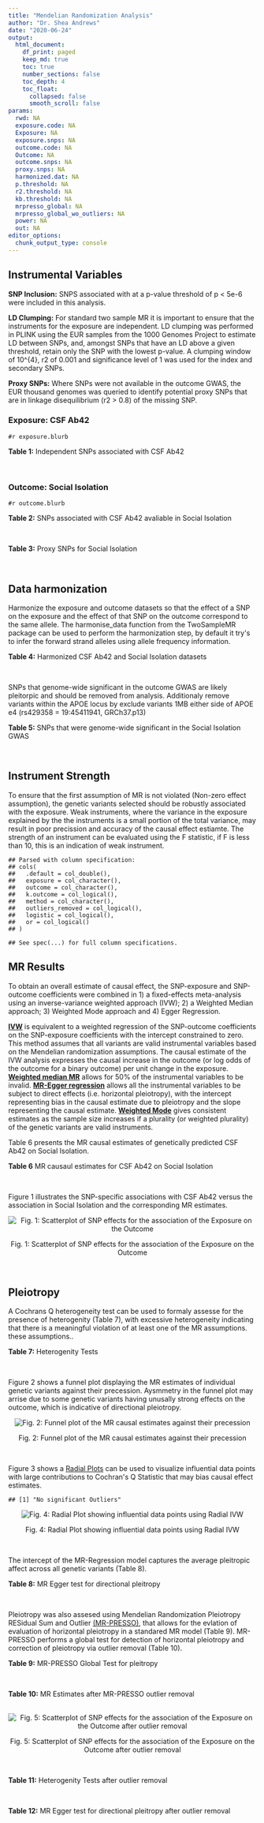 ```yaml
---
title: "Mendelian Randomization Analysis"
author: "Dr. Shea Andrews"
date: "2020-06-24"
output:
  html_document:
    df_print: paged
    keep_md: true
    toc: true
    number_sections: false
    toc_depth: 4
    toc_float:
      collapsed: false
      smooth_scroll: false
params:
  rwd: NA
  exposure.code: NA
  Exposure: NA
  exposure.snps: NA
  outcome.code: NA
  Outcome: NA
  outcome.snps: NA
  proxy.snps: NA
  harmonized.dat: NA
  p.threshold: NA
  r2.threshold: NA
  kb.threshold: NA
  mrpresso_global: NA
  mrpresso_global_wo_outliers: NA
  power: NA
  out: NA
editor_options:
  chunk_output_type: console
---
```







## Instrumental Variables
**SNP Inclusion:** SNPS associated with at a p-value threshold of p < 5e-6 were included in this analysis.
<br>

**LD Clumping:** For standard two sample MR it is important to ensure that the instruments for the exposure are independent. LD clumping was performed in PLINK using the EUR samples from the 1000 Genomes Project to estimate LD between SNPs, and, amongst SNPs that have an LD above a given threshold, retain only the SNP with the lowest p-value. A clumping window of 10^{4}, r2 of 0.001 and significance level of 1 was used for the index and secondary SNPs.
<br>

**Proxy SNPs:** Where SNPs were not available in the outcome GWAS, the EUR thousand genomes was queried to identify potential proxy SNPs that are in linkage disequilibrium (r2 > 0.8) of the missing SNP.
<br>

### Exposure: CSF Ab42
`#r exposure.blurb`
<br>

**Table 1:** Independent SNPs associated with CSF Ab42
<div data-pagedtable="false">
  <script data-pagedtable-source type="application/json">
{"columns":[{"label":["SNP"],"name":[1],"type":["chr"],"align":["left"]},{"label":["CHROM"],"name":[2],"type":["dbl"],"align":["right"]},{"label":["POS"],"name":[3],"type":["dbl"],"align":["right"]},{"label":["REF"],"name":[4],"type":["chr"],"align":["left"]},{"label":["ALT"],"name":[5],"type":["chr"],"align":["left"]},{"label":["AF"],"name":[6],"type":["dbl"],"align":["right"]},{"label":["BETA"],"name":[7],"type":["dbl"],"align":["right"]},{"label":["SE"],"name":[8],"type":["dbl"],"align":["right"]},{"label":["Z"],"name":[9],"type":["dbl"],"align":["right"]},{"label":["P"],"name":[10],"type":["dbl"],"align":["right"]},{"label":["N"],"name":[11],"type":["dbl"],"align":["right"]},{"label":["TRAIT"],"name":[12],"type":["chr"],"align":["left"]}],"data":[{"1":"rs115141604","2":"3","3":"47251391","4":"A","5":"G","6":"0.0206672","7":"0.05535","8":"0.012030","9":"4.600998","10":"4.401e-06","11":"3146","12":"CSF_Ab42"},{"1":"rs62313278","2":"4","3":"61743347","4":"A","5":"G","6":"0.0746187","7":"0.03407","8":"0.007360","9":"4.629076","10":"3.825e-06","11":"3146","12":"CSF_Ab42"},{"1":"rs13115400","2":"4","3":"181885905","4":"G","5":"A","6":"0.3287940","7":"0.01924","8":"0.004122","9":"4.667637","10":"3.184e-06","11":"3146","12":"CSF_Ab42"},{"1":"rs12153566","2":"5","3":"26951397","4":"T","5":"A","6":"0.8418080","7":"0.02566","8":"0.005300","9":"4.841510","10":"1.351e-06","11":"3146","12":"CSF_Ab42"},{"1":"rs141162384","2":"5","3":"65091178","4":"G","5":"T","6":"0.0335875","7":"0.05123","8":"0.010240","9":"5.002930","10":"6.013e-07","11":"3146","12":"CSF_Ab42"},{"1":"rs316341","2":"6","3":"2838248","4":"G","5":"A","6":"0.7082420","7":"0.02460","8":"0.004352","9":"5.652570","10":"1.724e-08","11":"3146","12":"CSF_Ab42"},{"1":"rs17207326","2":"7","3":"37739901","4":"G","5":"A","6":"0.0884058","7":"0.03666","8":"0.008001","9":"4.581927","10":"4.825e-06","11":"3146","12":"CSF_Ab42"},{"1":"rs61957926","2":"13","3":"71694685","4":"T","5":"C","6":"0.5949710","7":"-0.01874","8":"0.004053","9":"-4.623740","10":"3.908e-06","11":"3146","12":"CSF_Ab42"},{"1":"rs76881547","2":"14","3":"96632992","4":"C","5":"T","6":"0.0718443","7":"-0.03289","8":"0.007169","9":"-4.587809","10":"4.647e-06","11":"3146","12":"CSF_Ab42"},{"1":"rs769449","2":"19","3":"45410002","4":"G","5":"A","6":"0.0998545","7":"-0.10060","8":"0.004723","9":"-21.300021","10":"4.775e-94","11":"3146","12":"CSF_Ab42"},{"1":"rs7247764","2":"19","3":"45675873","4":"T","5":"C","6":"0.2297890","7":"-0.02570","8":"0.005569","9":"-4.614832","10":"4.121e-06","11":"3146","12":"CSF_Ab42"},{"1":"rs2664588","2":"20","3":"46580634","4":"C","5":"T","6":"0.4395210","7":"0.01913","8":"0.004026","9":"4.751615","10":"2.105e-06","11":"3146","12":"CSF_Ab42"}],"options":{"columns":{"min":{},"max":[10]},"rows":{"min":[10],"max":[10]},"pages":{}}}
  </script>
</div>
<br>

### Outcome: Social Isolation
`#r outcome.blurb`
<br>

**Table 2:** SNPs associated with CSF Ab42 avaliable in Social Isolation
<div data-pagedtable="false">
  <script data-pagedtable-source type="application/json">
{"columns":[{"label":["SNP"],"name":[1],"type":["chr"],"align":["left"]},{"label":["CHROM"],"name":[2],"type":["dbl"],"align":["right"]},{"label":["POS"],"name":[3],"type":["dbl"],"align":["right"]},{"label":["REF"],"name":[4],"type":["chr"],"align":["left"]},{"label":["ALT"],"name":[5],"type":["chr"],"align":["left"]},{"label":["AF"],"name":[6],"type":["dbl"],"align":["right"]},{"label":["BETA"],"name":[7],"type":["dbl"],"align":["right"]},{"label":["SE"],"name":[8],"type":["dbl"],"align":["right"]},{"label":["Z"],"name":[9],"type":["dbl"],"align":["right"]},{"label":["P"],"name":[10],"type":["dbl"],"align":["right"]},{"label":["N"],"name":[11],"type":["dbl"],"align":["right"]},{"label":["TRAIT"],"name":[12],"type":["chr"],"align":["left"]}],"data":[{"1":"rs115141604","2":"3","3":"47251391","4":"A","5":"G","6":"0.046261","7":"-0.00470713","8":"0.00487616","9":"-0.965335","10":"0.33437688","11":"452302","12":"Social_Isolation"},{"1":"rs62313278","2":"4","3":"61743347","4":"A","5":"G","6":"0.079675","7":"-0.00214531","8":"0.00378241","9":"-0.567181","10":"0.57059132","11":"452302","12":"Social_Isolation"},{"1":"rs13115400","2":"4","3":"181885905","4":"G","5":"A","6":"0.348643","7":"-0.00294013","8":"0.00214932","9":"-1.367940","10":"0.17133134","11":"452302","12":"Social_Isolation"},{"1":"rs12153566","2":"NA","3":"NA","4":"NA","5":"NA","6":"NA","7":"NA","8":"NA","9":"NA","10":"NA","11":"NA","12":"NA"},{"1":"rs141162384","2":"5","3":"65091178","4":"G","5":"T","6":"0.042291","7":"-0.00135910","8":"0.00508932","9":"-0.267049","10":"0.78943114","11":"452302","12":"Social_Isolation"},{"1":"rs316341","2":"NA","3":"NA","4":"NA","5":"NA","6":"NA","7":"NA","8":"NA","9":"NA","10":"NA","11":"NA","12":"NA"},{"1":"rs17207326","2":"7","3":"37739901","4":"G","5":"A","6":"0.081589","7":"-0.00058426","8":"0.00374167","9":"-0.156150","10":"0.87591448","11":"452302","12":"Social_Isolation"},{"1":"rs61957926","2":"NA","3":"NA","4":"NA","5":"NA","6":"NA","7":"NA","8":"NA","9":"NA","10":"NA","11":"NA","12":"NA"},{"1":"rs76881547","2":"14","3":"96632992","4":"C","5":"T","6":"0.102966","7":"-0.00214458","8":"0.00337015","9":"-0.636347","10":"0.52455012","11":"452302","12":"Social_Isolation"},{"1":"rs769449","2":"19","3":"45410002","4":"G","5":"A","6":"0.126119","7":"0.00080492","8":"0.00308520","9":"0.260897","10":"0.79417215","11":"452302","12":"Social_Isolation"},{"1":"rs7247764","2":"19","3":"45675873","4":"T","5":"C","6":"0.167960","7":"-0.00484116","8":"0.00273984","9":"-1.766950","10":"0.07723686","11":"452302","12":"Social_Isolation"},{"1":"rs2664588","2":"20","3":"46580634","4":"C","5":"T","6":"0.448861","7":"-0.00066338","8":"0.00205927","9":"-0.322145","10":"0.74734309","11":"452302","12":"Social_Isolation"}],"options":{"columns":{"min":{},"max":[10]},"rows":{"min":[10],"max":[10]},"pages":{}}}
  </script>
</div>
<br>

**Table 3:** Proxy SNPs for Social Isolation
<div data-pagedtable="false">
  <script data-pagedtable-source type="application/json">
{"columns":[{"label":["target_snp"],"name":[1],"type":["chr"],"align":["left"]},{"label":["proxy_snp"],"name":[2],"type":["chr"],"align":["left"]},{"label":["ld.r2"],"name":[3],"type":["dbl"],"align":["right"]},{"label":["Dprime"],"name":[4],"type":["dbl"],"align":["right"]},{"label":["PHASE"],"name":[5],"type":["chr"],"align":["left"]},{"label":["X12"],"name":[6],"type":["lgl"],"align":["right"]},{"label":["CHROM"],"name":[7],"type":["dbl"],"align":["right"]},{"label":["POS"],"name":[8],"type":["dbl"],"align":["right"]},{"label":["REF.proxy"],"name":[9],"type":["chr"],"align":["left"]},{"label":["ALT.proxy"],"name":[10],"type":["chr"],"align":["left"]},{"label":["AF"],"name":[11],"type":["dbl"],"align":["right"]},{"label":["BETA"],"name":[12],"type":["dbl"],"align":["right"]},{"label":["SE"],"name":[13],"type":["dbl"],"align":["right"]},{"label":["Z"],"name":[14],"type":["dbl"],"align":["right"]},{"label":["P"],"name":[15],"type":["dbl"],"align":["right"]},{"label":["N"],"name":[16],"type":["dbl"],"align":["right"]},{"label":["TRAIT"],"name":[17],"type":["chr"],"align":["left"]},{"label":["ref"],"name":[18],"type":["chr"],"align":["left"]},{"label":["ref.proxy"],"name":[19],"type":["chr"],"align":["left"]},{"label":["alt"],"name":[20],"type":["chr"],"align":["left"]},{"label":["alt.proxy"],"name":[21],"type":["chr"],"align":["left"]},{"label":["ALT"],"name":[22],"type":["chr"],"align":["left"]},{"label":["REF"],"name":[23],"type":["chr"],"align":["left"]},{"label":["proxy.outcome"],"name":[24],"type":["lgl"],"align":["right"]}],"data":[{"1":"rs12153566","2":"rs12153281","3":"1.000000","4":"1.000000","5":"TC/AT","6":"NA","7":"5","8":"26952016","9":"C","10":"T","11":"0.831113","12":"0.00024417","13":"0.00273383","14":"0.0893131","15":"0.92883310","16":"452302","17":"Social_Isolation","18":"T","19":"C","20":"A","21":"T","22":"A","23":"T","24":"TRUE"},{"1":"rs316341","2":"rs316339","3":"0.980728","4":"1.000000","5":"GA/AG","6":"NA","7":"6","8":"2838046","9":"A","10":"G","11":"0.695329","12":"-0.00003365","13":"0.00222531","14":"-0.0151210","15":"0.98793561","16":"452302","17":"Social_Isolation","18":"G","19":"A","20":"A","21":"G","22":"A","23":"G","24":"TRUE"},{"1":"rs61957926","2":"rs2209577","3":"0.987506","4":"0.995809","5":"TA/CG","6":"NA","7":"13","8":"71686172","9":"A","10":"G","11":"0.612129","12":"-0.00489724","13":"0.00210201","14":"-2.3297900","15":"0.01981749","16":"452302","17":"Social_Isolation","18":"T","19":"A","20":"C","21":"G","22":"C","23":"T","24":"TRUE"}],"options":{"columns":{"min":{},"max":[10]},"rows":{"min":[10],"max":[10]},"pages":{}}}
  </script>
</div>
<br>

## Data harmonization
Harmonize the exposure and outcome datasets so that the effect of a SNP on the exposure and the effect of that SNP on the outcome correspond to the same allele. The harmonise_data function from the TwoSampleMR package can be used to perform the harmonization step, by default it try's to infer the forward strand alleles using allele frequency information.
<br>

**Table 4:** Harmonized CSF Ab42 and Social Isolation datasets
<div data-pagedtable="false">
  <script data-pagedtable-source type="application/json">
{"columns":[{"label":["SNP"],"name":[1],"type":["chr"],"align":["left"]},{"label":["effect_allele.exposure"],"name":[2],"type":["chr"],"align":["left"]},{"label":["other_allele.exposure"],"name":[3],"type":["chr"],"align":["left"]},{"label":["effect_allele.outcome"],"name":[4],"type":["chr"],"align":["left"]},{"label":["other_allele.outcome"],"name":[5],"type":["chr"],"align":["left"]},{"label":["beta.exposure"],"name":[6],"type":["dbl"],"align":["right"]},{"label":["beta.outcome"],"name":[7],"type":["dbl"],"align":["right"]},{"label":["eaf.exposure"],"name":[8],"type":["dbl"],"align":["right"]},{"label":["eaf.outcome"],"name":[9],"type":["dbl"],"align":["right"]},{"label":["remove"],"name":[10],"type":["lgl"],"align":["right"]},{"label":["palindromic"],"name":[11],"type":["lgl"],"align":["right"]},{"label":["ambiguous"],"name":[12],"type":["lgl"],"align":["right"]},{"label":["id.outcome"],"name":[13],"type":["chr"],"align":["left"]},{"label":["chr.outcome"],"name":[14],"type":["dbl"],"align":["right"]},{"label":["pos.outcome"],"name":[15],"type":["dbl"],"align":["right"]},{"label":["se.outcome"],"name":[16],"type":["dbl"],"align":["right"]},{"label":["z.outcome"],"name":[17],"type":["dbl"],"align":["right"]},{"label":["pval.outcome"],"name":[18],"type":["dbl"],"align":["right"]},{"label":["samplesize.outcome"],"name":[19],"type":["dbl"],"align":["right"]},{"label":["outcome"],"name":[20],"type":["chr"],"align":["left"]},{"label":["mr_keep.outcome"],"name":[21],"type":["lgl"],"align":["right"]},{"label":["pval_origin.outcome"],"name":[22],"type":["chr"],"align":["left"]},{"label":["proxy.outcome"],"name":[23],"type":["lgl"],"align":["right"]},{"label":["target_snp.outcome"],"name":[24],"type":["chr"],"align":["left"]},{"label":["proxy_snp.outcome"],"name":[25],"type":["chr"],"align":["left"]},{"label":["target_a1.outcome"],"name":[26],"type":["chr"],"align":["left"]},{"label":["target_a2.outcome"],"name":[27],"type":["chr"],"align":["left"]},{"label":["proxy_a1.outcome"],"name":[28],"type":["chr"],"align":["left"]},{"label":["proxy_a2.outcome"],"name":[29],"type":["chr"],"align":["left"]},{"label":["chr.exposure"],"name":[30],"type":["dbl"],"align":["right"]},{"label":["pos.exposure"],"name":[31],"type":["dbl"],"align":["right"]},{"label":["se.exposure"],"name":[32],"type":["dbl"],"align":["right"]},{"label":["z.exposure"],"name":[33],"type":["dbl"],"align":["right"]},{"label":["pval.exposure"],"name":[34],"type":["dbl"],"align":["right"]},{"label":["samplesize.exposure"],"name":[35],"type":["dbl"],"align":["right"]},{"label":["exposure"],"name":[36],"type":["chr"],"align":["left"]},{"label":["mr_keep.exposure"],"name":[37],"type":["lgl"],"align":["right"]},{"label":["pval_origin.exposure"],"name":[38],"type":["chr"],"align":["left"]},{"label":["id.exposure"],"name":[39],"type":["chr"],"align":["left"]},{"label":["action"],"name":[40],"type":["dbl"],"align":["right"]},{"label":["mr_keep"],"name":[41],"type":["lgl"],"align":["right"]},{"label":["pleitropy_keep"],"name":[42],"type":["lgl"],"align":["right"]},{"label":["pt"],"name":[43],"type":["dbl"],"align":["right"]},{"label":["mrpresso_RSSobs"],"name":[44],"type":["lgl"],"align":["right"]},{"label":["mrpresso_pval"],"name":[45],"type":["lgl"],"align":["right"]},{"label":["mrpresso_keep"],"name":[46],"type":["lgl"],"align":["right"]}],"data":[{"1":"rs115141604","2":"G","3":"A","4":"G","5":"A","6":"0.05535","7":"-0.00470713","8":"0.0206672","9":"0.046261","10":"FALSE","11":"FALSE","12":"FALSE","13":"LT9Y0S","14":"3","15":"47251391","16":"0.00487616","17":"-0.9653350","18":"0.33437688","19":"452302","20":"Day2018sociso","21":"TRUE","22":"reported","23":"NA","24":"NA","25":"NA","26":"NA","27":"NA","28":"NA","29":"NA","30":"3","31":"47251391","32":"0.012030","33":"4.600998","34":"4.401e-06","35":"3146","36":"Deming2017ab42","37":"TRUE","38":"reported","39":"6yzdLH","40":"2","41":"TRUE","42":"TRUE","43":"5e-06","44":"NA","45":"NA","46":"TRUE"},{"1":"rs12153566","2":"A","3":"T","4":"A","5":"T","6":"0.02566","7":"0.00024417","8":"0.8418080","9":"0.831113","10":"FALSE","11":"TRUE","12":"FALSE","13":"LT9Y0S","14":"5","15":"26952016","16":"0.00273383","17":"0.0893131","18":"0.92883310","19":"452302","20":"Day2018sociso","21":"TRUE","22":"reported","23":"TRUE","24":"rs12153566","25":"rs12153281","26":"A","27":"T","28":"T","29":"C","30":"5","31":"26951397","32":"0.005300","33":"4.841510","34":"1.351e-06","35":"3146","36":"Deming2017ab42","37":"TRUE","38":"reported","39":"6yzdLH","40":"2","41":"TRUE","42":"TRUE","43":"5e-06","44":"NA","45":"NA","46":"TRUE"},{"1":"rs13115400","2":"A","3":"G","4":"A","5":"G","6":"0.01924","7":"-0.00294013","8":"0.3287940","9":"0.348643","10":"FALSE","11":"FALSE","12":"FALSE","13":"LT9Y0S","14":"4","15":"181885905","16":"0.00214932","17":"-1.3679400","18":"0.17133134","19":"452302","20":"Day2018sociso","21":"TRUE","22":"reported","23":"NA","24":"NA","25":"NA","26":"NA","27":"NA","28":"NA","29":"NA","30":"4","31":"181885905","32":"0.004122","33":"4.667637","34":"3.184e-06","35":"3146","36":"Deming2017ab42","37":"TRUE","38":"reported","39":"6yzdLH","40":"2","41":"TRUE","42":"TRUE","43":"5e-06","44":"NA","45":"NA","46":"TRUE"},{"1":"rs141162384","2":"T","3":"G","4":"T","5":"G","6":"0.05123","7":"-0.00135910","8":"0.0335875","9":"0.042291","10":"FALSE","11":"FALSE","12":"FALSE","13":"LT9Y0S","14":"5","15":"65091178","16":"0.00508932","17":"-0.2670490","18":"0.78943114","19":"452302","20":"Day2018sociso","21":"TRUE","22":"reported","23":"NA","24":"NA","25":"NA","26":"NA","27":"NA","28":"NA","29":"NA","30":"5","31":"65091178","32":"0.010240","33":"5.002930","34":"6.013e-07","35":"3146","36":"Deming2017ab42","37":"TRUE","38":"reported","39":"6yzdLH","40":"2","41":"TRUE","42":"TRUE","43":"5e-06","44":"NA","45":"NA","46":"TRUE"},{"1":"rs17207326","2":"A","3":"G","4":"A","5":"G","6":"0.03666","7":"-0.00058426","8":"0.0884058","9":"0.081589","10":"FALSE","11":"FALSE","12":"FALSE","13":"LT9Y0S","14":"7","15":"37739901","16":"0.00374167","17":"-0.1561500","18":"0.87591448","19":"452302","20":"Day2018sociso","21":"TRUE","22":"reported","23":"NA","24":"NA","25":"NA","26":"NA","27":"NA","28":"NA","29":"NA","30":"7","31":"37739901","32":"0.008001","33":"4.581927","34":"4.825e-06","35":"3146","36":"Deming2017ab42","37":"TRUE","38":"reported","39":"6yzdLH","40":"2","41":"TRUE","42":"TRUE","43":"5e-06","44":"NA","45":"NA","46":"TRUE"},{"1":"rs2664588","2":"T","3":"C","4":"T","5":"C","6":"0.01913","7":"-0.00066338","8":"0.4395210","9":"0.448861","10":"FALSE","11":"FALSE","12":"FALSE","13":"LT9Y0S","14":"20","15":"46580634","16":"0.00205927","17":"-0.3221450","18":"0.74734309","19":"452302","20":"Day2018sociso","21":"TRUE","22":"reported","23":"NA","24":"NA","25":"NA","26":"NA","27":"NA","28":"NA","29":"NA","30":"20","31":"46580634","32":"0.004026","33":"4.751615","34":"2.105e-06","35":"3146","36":"Deming2017ab42","37":"TRUE","38":"reported","39":"6yzdLH","40":"2","41":"TRUE","42":"TRUE","43":"5e-06","44":"NA","45":"NA","46":"TRUE"},{"1":"rs316341","2":"A","3":"G","4":"A","5":"G","6":"0.02460","7":"-0.00003365","8":"0.7082420","9":"0.695329","10":"FALSE","11":"FALSE","12":"FALSE","13":"LT9Y0S","14":"6","15":"2838046","16":"0.00222531","17":"-0.0151210","18":"0.98793561","19":"452302","20":"Day2018sociso","21":"TRUE","22":"reported","23":"TRUE","24":"rs316341","25":"rs316339","26":"A","27":"G","28":"G","29":"A","30":"6","31":"2838248","32":"0.004352","33":"5.652570","34":"1.724e-08","35":"3146","36":"Deming2017ab42","37":"TRUE","38":"reported","39":"6yzdLH","40":"2","41":"TRUE","42":"TRUE","43":"5e-06","44":"NA","45":"NA","46":"TRUE"},{"1":"rs61957926","2":"C","3":"T","4":"C","5":"T","6":"-0.01874","7":"-0.00489724","8":"0.5949710","9":"0.612129","10":"FALSE","11":"FALSE","12":"FALSE","13":"LT9Y0S","14":"13","15":"71686172","16":"0.00210201","17":"-2.3297900","18":"0.01981749","19":"452302","20":"Day2018sociso","21":"TRUE","22":"reported","23":"TRUE","24":"rs61957926","25":"rs2209577","26":"C","27":"T","28":"G","29":"A","30":"13","31":"71694685","32":"0.004053","33":"-4.623740","34":"3.908e-06","35":"3146","36":"Deming2017ab42","37":"TRUE","38":"reported","39":"6yzdLH","40":"2","41":"TRUE","42":"TRUE","43":"5e-06","44":"NA","45":"NA","46":"TRUE"},{"1":"rs62313278","2":"G","3":"A","4":"G","5":"A","6":"0.03407","7":"-0.00214531","8":"0.0746187","9":"0.079675","10":"FALSE","11":"FALSE","12":"FALSE","13":"LT9Y0S","14":"4","15":"61743347","16":"0.00378241","17":"-0.5671810","18":"0.57059132","19":"452302","20":"Day2018sociso","21":"TRUE","22":"reported","23":"NA","24":"NA","25":"NA","26":"NA","27":"NA","28":"NA","29":"NA","30":"4","31":"61743347","32":"0.007360","33":"4.629076","34":"3.825e-06","35":"3146","36":"Deming2017ab42","37":"TRUE","38":"reported","39":"6yzdLH","40":"2","41":"TRUE","42":"TRUE","43":"5e-06","44":"NA","45":"NA","46":"TRUE"},{"1":"rs7247764","2":"C","3":"T","4":"C","5":"T","6":"-0.02570","7":"-0.00484116","8":"0.2297890","9":"0.167960","10":"FALSE","11":"FALSE","12":"FALSE","13":"LT9Y0S","14":"19","15":"45675873","16":"0.00273984","17":"-1.7669500","18":"0.07723686","19":"452302","20":"Day2018sociso","21":"TRUE","22":"reported","23":"NA","24":"NA","25":"NA","26":"NA","27":"NA","28":"NA","29":"NA","30":"19","31":"45675873","32":"0.005569","33":"-4.614832","34":"4.121e-06","35":"3146","36":"Deming2017ab42","37":"TRUE","38":"reported","39":"6yzdLH","40":"2","41":"TRUE","42":"FALSE","43":"5e-06","44":"NA","45":"NA","46":"TRUE"},{"1":"rs76881547","2":"T","3":"C","4":"T","5":"C","6":"-0.03289","7":"-0.00214458","8":"0.0718443","9":"0.102966","10":"FALSE","11":"FALSE","12":"FALSE","13":"LT9Y0S","14":"14","15":"96632992","16":"0.00337015","17":"-0.6363470","18":"0.52455012","19":"452302","20":"Day2018sociso","21":"TRUE","22":"reported","23":"NA","24":"NA","25":"NA","26":"NA","27":"NA","28":"NA","29":"NA","30":"14","31":"96632992","32":"0.007169","33":"-4.587809","34":"4.647e-06","35":"3146","36":"Deming2017ab42","37":"TRUE","38":"reported","39":"6yzdLH","40":"2","41":"TRUE","42":"TRUE","43":"5e-06","44":"NA","45":"NA","46":"TRUE"},{"1":"rs769449","2":"A","3":"G","4":"A","5":"G","6":"-0.10060","7":"0.00080492","8":"0.0998545","9":"0.126119","10":"FALSE","11":"FALSE","12":"FALSE","13":"LT9Y0S","14":"19","15":"45410002","16":"0.00308520","17":"0.2608970","18":"0.79417215","19":"452302","20":"Day2018sociso","21":"TRUE","22":"reported","23":"NA","24":"NA","25":"NA","26":"NA","27":"NA","28":"NA","29":"NA","30":"19","31":"45410002","32":"0.004723","33":"-21.300021","34":"4.775e-94","35":"3146","36":"Deming2017ab42","37":"TRUE","38":"reported","39":"6yzdLH","40":"2","41":"TRUE","42":"FALSE","43":"5e-06","44":"NA","45":"NA","46":"TRUE"}],"options":{"columns":{"min":{},"max":[10]},"rows":{"min":[10],"max":[10]},"pages":{}}}
  </script>
</div>
<br>

SNPs that genome-wide significant in the outcome GWAS are likely pleitorpic and should be removed from analysis. Additionaly remove variants within the APOE locus by exclude variants 1MB either side of APOE e4 (rs429358 = 19:45411941, GRCh37.p13)
<br>


**Table 5:** SNPs that were genome-wide significant in the Social Isolation GWAS
<div data-pagedtable="false">
  <script data-pagedtable-source type="application/json">
{"columns":[{"label":["SNP"],"name":[1],"type":["chr"],"align":["left"]},{"label":["chr.outcome"],"name":[2],"type":["dbl"],"align":["right"]},{"label":["pos.outcome"],"name":[3],"type":["dbl"],"align":["right"]},{"label":["pval.exposure"],"name":[4],"type":["dbl"],"align":["right"]},{"label":["pval.outcome"],"name":[5],"type":["dbl"],"align":["right"]}],"data":[{"1":"rs7247764","2":"19","3":"45675873","4":"4.121e-06","5":"0.07723686"},{"1":"rs769449","2":"19","3":"45410002","4":"4.775e-94","5":"0.79417215"}],"options":{"columns":{"min":{},"max":[10]},"rows":{"min":[10],"max":[10]},"pages":{}}}
  </script>
</div>
<br>


## Instrument Strength
To ensure that the first assumption of MR is not violated (Non-zero effect assumption), the genetic variants selected should be robustly associated with the exposure. Weak instruments, where the variance in the exposure explained by the the instruments is a small portion of the total variance, may result in poor precission and accuracy of the causal effect estiamte. The strength of an instrument can be evaluated using the F statistic, if F is less than 10, this is an indication of weak instrument.


```
## Parsed with column specification:
## cols(
##   .default = col_double(),
##   exposure = col_character(),
##   outcome = col_character(),
##   k.outcome = col_logical(),
##   method = col_character(),
##   outliers_removed = col_logical(),
##   logistic = col_logical(),
##   or = col_logical()
## )
```

```
## See spec(...) for full column specifications.
```

<div data-pagedtable="false">
  <script data-pagedtable-source type="application/json">
{"columns":[{"label":["outliers_removed"],"name":[1],"type":["lgl"],"align":["right"]},{"label":["pve.exposure"],"name":[2],"type":["dbl"],"align":["right"]},{"label":["F"],"name":[3],"type":["dbl"],"align":["right"]},{"label":["Alpha"],"name":[4],"type":["dbl"],"align":["right"]},{"label":["NCP"],"name":[5],"type":["dbl"],"align":["right"]},{"label":["Power"],"name":[6],"type":["dbl"],"align":["right"]}],"data":[{"1":"FALSE","2":"0.0715741","3":"24.16831","4":"0.05","5":"0.07551069","6":"0.05869439"}],"options":{"columns":{"min":{},"max":[10]},"rows":{"min":[10],"max":[10]},"pages":{}}}
  </script>
</div>

##  MR Results
To obtain an overall estimate of causal effect, the SNP-exposure and SNP-outcome coefficients were combined in 1) a fixed-effects meta-analysis using an inverse-variance weighted approach (IVW); 2) a Weighted Median approach; 3) Weighted Mode approach and 4) Egger Regression.


[**IVW**](https://doi.org/10.1002/gepi.21758) is equivalent to a weighted regression of the SNP-outcome coefficients on the SNP-exposure coefficients with the intercept constrained to zero. This method assumes that all variants are valid instrumental variables based on the Mendelian randomization assumptions. The causal estimate of the IVW analysis expresses the causal increase in the outcome (or log odds of the outcome for a binary outcome) per unit change in the exposure. [**Weighted median MR**](https://doi.org/10.1002/gepi.21965) allows for 50% of the instrumental variables to be invalid. [**MR-Egger regression**](https://doi.org/10.1093/ije/dyw220) allows all the instrumental variables to be subject to direct effects (i.e. horizontal pleiotropy), with the intercept representing bias in the causal estimate due to pleiotropy and the slope representing the causal estimate. [**Weighted Mode**](https://doi.org/10.1093/ije/dyx102) gives consistent estimates as the sample size increases if a plurality (or weighted plurality) of the genetic variants are valid instruments.
<br>



Table 6 presents the MR causal estimates of genetically predicted CSF Ab42 on Social Isolation.
<br>

**Table 6** MR causaul estimates for CSF Ab42 on Social Isolation
<div data-pagedtable="false">
  <script data-pagedtable-source type="application/json">
{"columns":[{"label":["id.exposure"],"name":[1],"type":["chr"],"align":["left"]},{"label":["id.outcome"],"name":[2],"type":["chr"],"align":["left"]},{"label":["outcome"],"name":[3],"type":["fctr"],"align":["left"]},{"label":["exposure"],"name":[4],"type":["fctr"],"align":["left"]},{"label":["method"],"name":[5],"type":["fctr"],"align":["left"]},{"label":["nsnp"],"name":[6],"type":["int"],"align":["right"]},{"label":["b"],"name":[7],"type":["dbl"],"align":["right"]},{"label":["se"],"name":[8],"type":["dbl"],"align":["right"]},{"label":["pval"],"name":[9],"type":["dbl"],"align":["right"]}],"data":[{"1":"6yzdLH","2":"LT9Y0S","3":"Day2018sociso","4":"Deming2017ab42","5":"Inverse variance weighted (fixed effects)","6":"10","7":"-0.008208921","8":"0.03229562","9":"0.7993560"},{"1":"6yzdLH","2":"LT9Y0S","3":"Day2018sociso","4":"Deming2017ab42","5":"Weighted median","6":"10","7":"-0.021153720","8":"0.04194498","9":"0.6140360"},{"1":"6yzdLH","2":"LT9Y0S","3":"Day2018sociso","4":"Deming2017ab42","5":"Weighted mode","6":"10","7":"-0.018788535","8":"0.05805792","9":"0.7536213"},{"1":"6yzdLH","2":"LT9Y0S","3":"Day2018sociso","4":"Deming2017ab42","5":"MR Egger","6":"10","7":"-0.091486459","8":"0.09657101","9":"0.3711941"}],"options":{"columns":{"min":{},"max":[10]},"rows":{"min":[10],"max":[10]},"pages":{}}}
  </script>
</div>
<br>

Figure 1 illustrates the SNP-specific associations with CSF Ab42 versus the association in Social Isolation and the corresponding MR estimates.
<br>

<div class="figure" style="text-align: center">
<img src="/sc/arion/projects/LOAD/shea/Projects/MR_ADPhenome/results/MR_ADbidir/Deming2017ab42/Day2018sociso/Deming2017ab42_5e-6_Day2018sociso_MR_Analaysis_files/figure-html/scatter_plot-1.png" alt="Fig. 1: Scatterplot of SNP effects for the association of the Exposure on the Outcome"  />
<p class="caption">Fig. 1: Scatterplot of SNP effects for the association of the Exposure on the Outcome</p>
</div>
<br>


## Pleiotropy
A Cochrans Q heterogeneity test can be used to formaly assesse for the presence of heterogenity (Table 7), with excessive heterogeneity indicating that there is a meaningful violation of at least one of the MR assumptions.
these assumptions..
<br>

**Table 7:** Heterogenity Tests
<div data-pagedtable="false">
  <script data-pagedtable-source type="application/json">
{"columns":[{"label":["id.exposure"],"name":[1],"type":["chr"],"align":["left"]},{"label":["id.outcome"],"name":[2],"type":["chr"],"align":["left"]},{"label":["outcome"],"name":[3],"type":["fctr"],"align":["left"]},{"label":["exposure"],"name":[4],"type":["fctr"],"align":["left"]},{"label":["method"],"name":[5],"type":["fctr"],"align":["left"]},{"label":["Q"],"name":[6],"type":["dbl"],"align":["right"]},{"label":["Q_df"],"name":[7],"type":["dbl"],"align":["right"]},{"label":["Q_pval"],"name":[8],"type":["dbl"],"align":["right"]}],"data":[{"1":"6yzdLH","2":"LT9Y0S","3":"Day2018sociso","4":"Deming2017ab42","5":"MR Egger","6":"8.235593","7":"8","8":"0.4108018"},{"1":"6yzdLH","2":"LT9Y0S","3":"Day2018sociso","4":"Deming2017ab42","5":"Inverse variance weighted","6":"9.100738","7":"9","8":"0.4280277"}],"options":{"columns":{"min":{},"max":[10]},"rows":{"min":[10],"max":[10]},"pages":{}}}
  </script>
</div>
<br>

Figure 2 shows a funnel plot displaying the MR estimates of individual genetic variants against their precession. Aysmmetry in the funnel plot may arrise due to some genetic variants having unusally strong effects on the outcome, which is indicative of directional pleiotropy.
<br>

<div class="figure" style="text-align: center">
<img src="/sc/arion/projects/LOAD/shea/Projects/MR_ADPhenome/results/MR_ADbidir/Deming2017ab42/Day2018sociso/Deming2017ab42_5e-6_Day2018sociso_MR_Analaysis_files/figure-html/funnel_plot-1.png" alt="Fig. 2: Funnel plot of the MR causal estimates against their precession"  />
<p class="caption">Fig. 2: Funnel plot of the MR causal estimates against their precession</p>
</div>
<br>

Figure 3 shows a [Radial Plots](https://github.com/WSpiller/RadialMR) can be used to visualize influential data points with large contributions to Cochran's Q Statistic that may bias causal effect estimates.




```
## [1] "No significant Outliers"
```

<div class="figure" style="text-align: center">
<img src="/sc/arion/projects/LOAD/shea/Projects/MR_ADPhenome/results/MR_ADbidir/Deming2017ab42/Day2018sociso/Deming2017ab42_5e-6_Day2018sociso_MR_Analaysis_files/figure-html/Radial_Plot-1.png" alt="Fig. 4: Radial Plot showing influential data points using Radial IVW"  />
<p class="caption">Fig. 4: Radial Plot showing influential data points using Radial IVW</p>
</div>
<br>

The intercept of the MR-Regression model captures the average pleitropic affect across all genetic variants (Table 8).
<br>

**Table 8:** MR Egger test for directional pleitropy
<div data-pagedtable="false">
  <script data-pagedtable-source type="application/json">
{"columns":[{"label":["id.exposure"],"name":[1],"type":["chr"],"align":["left"]},{"label":["id.outcome"],"name":[2],"type":["chr"],"align":["left"]},{"label":["outcome"],"name":[3],"type":["fctr"],"align":["left"]},{"label":["exposure"],"name":[4],"type":["fctr"],"align":["left"]},{"label":["egger_intercept"],"name":[5],"type":["dbl"],"align":["right"]},{"label":["se"],"name":[6],"type":["dbl"],"align":["right"]},{"label":["pval"],"name":[7],"type":["dbl"],"align":["right"]}],"data":[{"1":"6yzdLH","2":"LT9Y0S","3":"Day2018sociso","4":"Deming2017ab42","5":"0.00238198","6":"0.002598341","7":"0.3860848"}],"options":{"columns":{"min":{},"max":[10]},"rows":{"min":[10],"max":[10]},"pages":{}}}
  </script>
</div>
<br>

Pleiotropy was also assesed using Mendelian Randomization Pleiotropy RESidual Sum and Outlier [(MR-PRESSO)](https://doi.org/10.1038/s41588-018-0099-7), that allows for the evlation of evaluation of horizontal pleiotropy in a standared MR model (Table 9). MR-PRESSO performs a global test for detection of horizontal pleiotropy and correction of pleiotropy via outlier removal (Table 10).
<br>

**Table 9:** MR-PRESSO Global Test for pleitropy
<div data-pagedtable="false">
  <script data-pagedtable-source type="application/json">
{"columns":[{"label":["id.exposure"],"name":[1],"type":["chr"],"align":["left"]},{"label":["id.outcome"],"name":[2],"type":["chr"],"align":["left"]},{"label":["outcome"],"name":[3],"type":["chr"],"align":["left"]},{"label":["exposure"],"name":[4],"type":["chr"],"align":["left"]},{"label":["pt"],"name":[5],"type":["dbl"],"align":["right"]},{"label":["outliers_removed"],"name":[6],"type":["lgl"],"align":["right"]},{"label":["n_outliers"],"name":[7],"type":["dbl"],"align":["right"]},{"label":["RSSobs"],"name":[8],"type":["dbl"],"align":["right"]},{"label":["pval"],"name":[9],"type":["dbl"],"align":["right"]}],"data":[{"1":"6yzdLH","2":"LT9Y0S","3":"Day2018sociso","4":"Deming2017ab42","5":"5e-06","6":"FALSE","7":"0","8":"10.96256","9":"0.46"}],"options":{"columns":{"min":{},"max":[10]},"rows":{"min":[10],"max":[10]},"pages":{}}}
  </script>
</div>
<br>


**Table 10:** MR Estimates after MR-PRESSO outlier removal
<div data-pagedtable="false">
  <script data-pagedtable-source type="application/json">
{"columns":[{"label":["id.exposure"],"name":[1],"type":["fctr"],"align":["left"]},{"label":["id.outcome"],"name":[2],"type":["fctr"],"align":["left"]},{"label":["outcome"],"name":[3],"type":["fctr"],"align":["left"]},{"label":["exposure"],"name":[4],"type":["fctr"],"align":["left"]},{"label":["method"],"name":[5],"type":["fctr"],"align":["left"]},{"label":["nsnp"],"name":[6],"type":["lgl"],"align":["right"]},{"label":["b"],"name":[7],"type":["lgl"],"align":["right"]},{"label":["se"],"name":[8],"type":["lgl"],"align":["right"]},{"label":["pval"],"name":[9],"type":["lgl"],"align":["right"]}],"data":[{"1":"6yzdLH","2":"LT9Y0S","3":"Day2018sociso","4":"Deming2017ab42","5":"mrpresso","6":"NA","7":"NA","8":"NA","9":"NA"}],"options":{"columns":{"min":{},"max":[10]},"rows":{"min":[10],"max":[10]},"pages":{}}}
  </script>
</div>
<br>

<div class="figure" style="text-align: center">
<img src="/sc/arion/projects/LOAD/shea/Projects/MR_ADPhenome/results/MR_ADbidir/Deming2017ab42/Day2018sociso/Deming2017ab42_5e-6_Day2018sociso_MR_Analaysis_files/figure-html/scatter_plot_outlier-1.png" alt="Fig. 5: Scatterplot of SNP effects for the association of the Exposure on the Outcome after outlier removal"  />
<p class="caption">Fig. 5: Scatterplot of SNP effects for the association of the Exposure on the Outcome after outlier removal</p>
</div>
<br>

**Table 11:** Heterogenity Tests after outlier removal
<div data-pagedtable="false">
  <script data-pagedtable-source type="application/json">
{"columns":[{"label":["id.exposure"],"name":[1],"type":["fctr"],"align":["left"]},{"label":["id.outcome"],"name":[2],"type":["fctr"],"align":["left"]},{"label":["outcome"],"name":[3],"type":["fctr"],"align":["left"]},{"label":["exposure"],"name":[4],"type":["fctr"],"align":["left"]},{"label":["method"],"name":[5],"type":["fctr"],"align":["left"]},{"label":["Q"],"name":[6],"type":["lgl"],"align":["right"]},{"label":["Q_df"],"name":[7],"type":["lgl"],"align":["right"]},{"label":["Q_pval"],"name":[8],"type":["lgl"],"align":["right"]}],"data":[{"1":"6yzdLH","2":"LT9Y0S","3":"Day2018sociso","4":"Deming2017ab42","5":"mrpresso","6":"NA","7":"NA","8":"NA"}],"options":{"columns":{"min":{},"max":[10]},"rows":{"min":[10],"max":[10]},"pages":{}}}
  </script>
</div>
<br>

**Table 12:** MR Egger test for directional pleitropy after outlier removal
<div data-pagedtable="false">
  <script data-pagedtable-source type="application/json">
{"columns":[{"label":["id.exposure"],"name":[1],"type":["fctr"],"align":["left"]},{"label":["id.outcome"],"name":[2],"type":["fctr"],"align":["left"]},{"label":["outcome"],"name":[3],"type":["fctr"],"align":["left"]},{"label":["exposure"],"name":[4],"type":["fctr"],"align":["left"]},{"label":["method"],"name":[5],"type":["fctr"],"align":["left"]},{"label":["egger_intercept"],"name":[6],"type":["lgl"],"align":["right"]},{"label":["se"],"name":[7],"type":["lgl"],"align":["right"]},{"label":["pval"],"name":[8],"type":["lgl"],"align":["right"]}],"data":[{"1":"6yzdLH","2":"LT9Y0S","3":"Day2018sociso","4":"Deming2017ab42","5":"mrpresso","6":"NA","7":"NA","8":"NA"}],"options":{"columns":{"min":{},"max":[10]},"rows":{"min":[10],"max":[10]},"pages":{}}}
  </script>
</div>
<br>
